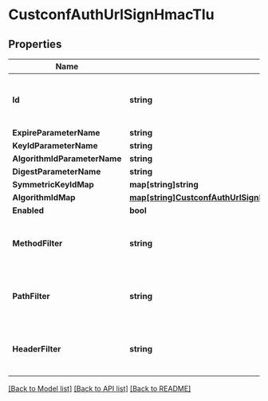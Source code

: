 # CustconfAuthUrlSignHmacTlu

## Properties

Name | Type | Description | Notes
------------ | ------------- | ------------- | -------------
**Id** | **string** | This is used by the API to perform conflict checking | [optional] 
**ExpireParameterName** | **string** |  | [optional] 
**KeyIdParameterName** | **string** |  | [optional] 
**AlgorithmIdParameterName** | **string** |  | [optional] 
**DigestParameterName** | **string** |  | [optional] 
**SymmetricKeyIdMap** | **map[string]string** |  | [optional] 
**AlgorithmIdMap** | [**map[string]CustconfAuthUrlSignHmacTluAlgorithmIdMapEnumWrapperValue**](custconfAuthUrlSignHmacTluAlgorithmIdMapEnumWrapperValue.md) |  | [optional] 
**Enabled** | **bool** |  | [optional] 
**MethodFilter** | **string** | String of values delimited by a &#39;,&#39; character. | [optional] 
**PathFilter** | **string** | String of values delimited by a &#39;,&#39; character. | [optional] 
**HeaderFilter** | **string** | String of values delimited by a &#39;,&#39; character. | [optional] 

[[Back to Model list]](../README.md#documentation-for-models) [[Back to API list]](../README.md#documentation-for-api-endpoints) [[Back to README]](../README.md)


